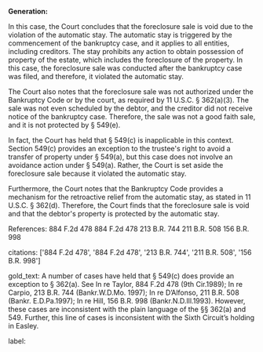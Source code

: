 **Generation:**



In this case, the Court concludes that the foreclosure sale is void due to the violation of the automatic stay. The automatic stay is triggered by the commencement of the bankruptcy case, and it applies to all entities, including creditors. The stay prohibits any action to obtain possession of property of the estate, which includes the foreclosure of the property. In this case, the foreclosure sale was conducted after the bankruptcy case was filed, and therefore, it violated the automatic stay.

The Court also notes that the foreclosure sale was not authorized under the Bankruptcy Code or by the court, as required by 11 U.S.C. § 362(a)(3). The sale was not even scheduled by the debtor, and the creditor did not receive notice of the bankruptcy case. Therefore, the sale was not a good faith sale, and it is not protected by § 549(e).

In fact, the Court has held that § 549(c) is inapplicable in this context. Section 549(c) provides an exception to the trustee's right to avoid a transfer of property under § 549(a), but this case does not involve an avoidance action under § 549(a). Rather, the Court is set aside the foreclosure sale because it violated the automatic stay.

Furthermore, the Court notes that the Bankruptcy Code provides a mechanism for the retroactive relief from the automatic stay, as stated in 11 U.S.C. § 362(d). Therefore, the Court finds that the foreclosure sale is void and that the debtor's property is protected by the automatic stay.

References:
884 F.2d 478
884 F.2d 478
213 B.R. 744
211 B.R. 508
156 B.R. 998



citations: ['884 F.2d 478', '884 F.2d 478', '213 B.R. 744', '211 B.R. 508', '156 B.R. 998']

gold_text: A number of cases have held that § 549(c) does provide an exception to § 362(a). See In re Taylor, 884 F.2d 478 (9th Cir.1989); In re Carpio, 213 B.R. 744 (Bankr.W.D.Mo. 1997); In re D’Alfonso, 211 B.R. 508 (Bankr. E.D.Pa.1997); In re Hill, 156 B.R. 998 (Bankr.N.D.Ill.1993). However, these cases are inconsistent with the plain language of the §§ 362(a) and 549. Further, this line of cases is inconsistent with the Sixth Circuit’s holding in Easley.

label: 